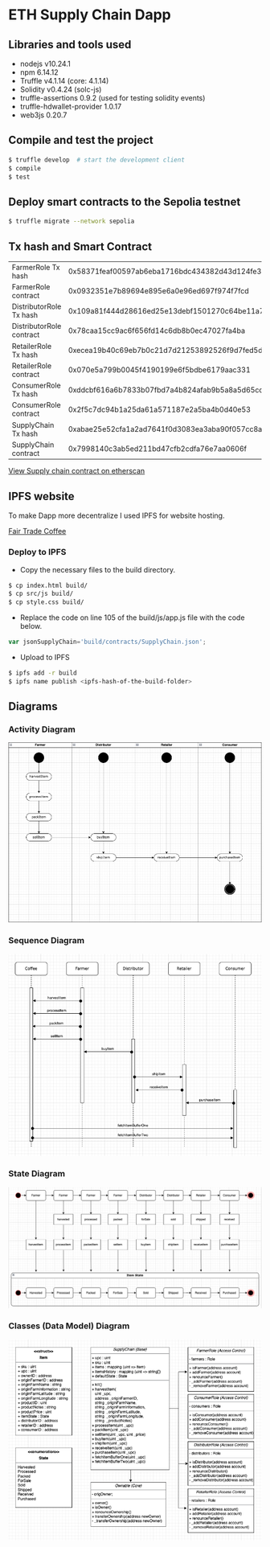 # ETH Supply Chain Dapp
## Libraries and tools used
- nodejs v10.24.1
- npm 6.14.12
- Truffle v4.1.14 (core: 4.1.14)
- Solidity v0.4.24 (solc-js)
- truffle-assertions 0.9.2 (used for testing solidity events)
- truffle-hdwallet-provider 1.0.17
- web3js 0.20.7

## Compile and test the project
```sh
$ truffle develop  # start the development client
$ compile 
$ test
```

## Deploy smart contracts to the Sepolia testnet
```sh
$ truffle migrate --network sepolia
```

## Tx hash and Smart Contract
|                          |                                                                    |
|--------------------------|--------------------------------------------------------------------|
| FarmerRole Tx hash       | 0x58371feaf00597ab6eba1716bdc434382d43d124fe347905390be49c4d00c8ab |
| FarmerRole contract      |                         0x0932351e7b89694e895e6a0e96ed697f974f7fcd |
| DistributorRole Tx hash  | 0x109a81f444d28616ed25e13debf1501270c64be11a79c811c8d0d2da6449d4f2 |
| DistributorRole contract |                         0x78caa15cc9ac6f656fd14c6db8b0ec47027fa4ba |
| RetailerRole Tx hash     | 0xecea19b40c69eb7b0c21d7d21253892526f9d7fed5dccd2625c5d57e8e54099b |
| RetailerRole contract    |                         0x070e5a799b0045f4190199e6f5bdbe6179aac331 |
| ConsumerRole Tx hash     | 0xddcbf616a6b7833b07fbd7a4b824afab9b5a8a5d65cd716f6b570449fd3350bb |
| ConsumerRole contract    |                         0x2f5c7dc94b1a25da61a571187e2a5ba4b0d40e53 |
| SupplyChain Tx hash      | 0xabae25e52cfa1a2ad7641f0d3083ea3aba90f057cc8a886c0c37a25292dbcba9 |
| SupplyChain contract     |                         0x7998140c3ab5ed211bd47cfb2cdfa76e7aa0606f |

[View Supply chain contract on etherscan](https://sepolia.etherscan.io/address/0x7998140c3ab5ed211bd47cfb2cdfa76e7aa0606f)

## IPFS website
To make Dapp more decentralize I used IPFS for website hosting.

[Fair Trade Coffee](https://gateway.ipfs.io/ipfs/QmPthR3pBQKzUmjPPWHsWbVe8yweu1DHXzN4MJ5XvRvm3Q/supply-chain/)

### Deploy to IPFS
- Copy the necessary files to the build directory.
```sh
$ cp index.html build/
$ cp src/js build/
$ cp style.css build/
```
- Replace the code on line 105 of the build/js/app.js file with the code below.
```js
var jsonSupplyChain='build/contracts/SupplyChain.json';
```
- Upload to IPFS
```sh
$ ipfs add -r build
$ ipfs name publish <ipfs-hash-of-the-build-folder>
```

## Diagrams
### Activity Diagram
![Activity Diagram](/images/activity.png)

### Sequence Diagram
![Sequence Diagram](/images/sequence.png)

### State Diagram
![State Diagram](/images/state.png)

### Classes (Data Model) Diagram
![Classes Diagram](/images/class.png)